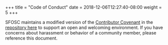 +++
title = "Code of Conduct"
date = 2018-12-06T12:27:40-08:00
weight = 5
+++


SFOSC maintains a modified version of the [Contributor Covenant](https://www.contributor-covenant.org)
in the [repository here](https://github.com/sfosc/sfosc/blob/master/CODE_OF_CONDUCT.md)
to support an open and welcoming environment. If you have concerns about harassment
or behavior of a community member, please reference this document.
